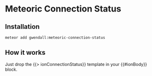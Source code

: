 Meteoric Connection Status
==========================

Installation
------------

``` sh
meteor add gwendall:meteoric-connection-status
```

How it works
----------

Just drop the {{> ionConnectionStatus}} template in your {{#ionBody}} block.

